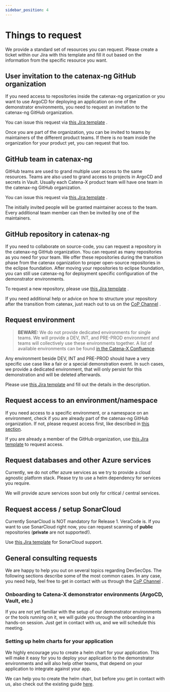 ```yaml
---
sidebar_position: 4
---
```


# Things to request

We provide a standard set of resources you can request.
Please create a ticket within our Jira with this template and fill it out based on the information from the specific
resource you want.

## User invitation to the catenax-ng GitHub organization

If you need access to repositories inside the catenax-ng organization or you want to use ArgoCD for deploying an
application
on one of the demonstrator environments, you need to request an invitation to the catenax-ng GitHub organization.

You can issue this request
via [this Jira template](https://jira.catena-x.net/secure/CreateIssueDetails!init.jspa?pid=10212&issuetype=10401&components=10401&priority=3&summary=GitHub%3A%20Invite%20member&description=%0AGitHub%20user%3A%20_your_user_%0AVouching%20person%3A%20_your_PO_)
.

Once you are part of the organization, you can be invited to teams by maintainers of the different product teams.
If there is no team inside the organization for your product yet, you can request that too.

## GitHub team in catenax-ng

GitHub teams are used to grand multiple user access to the same resources. Teams are also used to grand access
to projects in ArgoCD and secrets in Vault. Usually each Catena-X product team will have one team in the catenax-ng
GitHub organization.

You can issue this request
via [this Jira template](https://jira.catena-x.net/secure/CreateIssueDetails!init.jspa?pid=10212&issuetype=10401&components=10401&priority=3&summary=GitHub%3A%20New%20Team&description=%0AProduct%20team%20name%3A%20_your_product_team_name_%0AGitHub%20users%20to%20invite%3A%20%0A%20%20-%20_github_user_account_)
.

The initially invited people will be granted maintainer access to the team. Every additional team member can then be
invited by
one of the maintainers.

## GitHub repository in catenax-ng

If you need to collaborate on source-code, you can request a repository in the catenax-ng GitHub organization.
You can request as many repositories as you need for your team.
We offer these repositories during the transition phase from the catenax oganization to proper open-source repositories
in the eclipse foundation. After moving your repositories to eclipse foundation, you can still use catenax-ng for
deployment
specific configuration of the demonstrator environments.

To request a new repository, please
use [this Jira template](https://jira.catena-x.net/secure/CreateIssueDetails!init.jspa?pid=10212&issuetype=10401&components=10401&priority=3&summary=GitHub%3A%20New%20repository&description=%0Arepository%20name%3A%20product-_your_product_name_%0AGitHub%20team%20to%20grant%20access%3A%20%0A-%20_github_team_name_)
.

If you need additional help or advice on how to structure your repository after the transition from catenax, just reach
out to us on
the [CoP Channel](https://teams.microsoft.com/l/channel/19%3a9a3c4a05a3514d07b973c13e7b468709%40thread.tacv2/CX%2520-%2520CoP%2520DevSecOps?groupId=17b1a2dc-67fb-4a49-a2ed-dd1344321439&tenantId=1ad22c6d-2f08-4f05-a0ba-e17f6ce88380)
.

## Request environment

> __BEWARE:__ We do not provide dedicated environments for single teams. We will provide a DEV, INT, and PRE-PROD
> environment and teams will collectively use these environments together.
> A list of available environments can be found [in the Catena-X Confluence](https://confluence.catena-x.net/pages/viewpage.action?pageId=25228715).

Any environment beside DEV, INT and PRE-PROD should have a very specific use case like a fair or a special demonstration
event.
In such cases, we provide a dedicated environment, that will only persist for this demonstration and will be deleted
afterwards.

Please
use [this Jira template](https://jira.catena-x.net/secure/CreateIssueDetails!init.jspa?pid=10212&issuetype=10401&components=10401&priority=3&summary=NEW%20ENVIRONMENT&description=%0APurpose%3A%20_environment_purpose_%0ARequested%20by%3A%20_person_requesting_the_demonstration_environment_%0AEnd%20date%20of%20demonstration%3A%20_dd.mm.yyyy_%0ATeams%20participating%3A%0A-%20_product_team_name_)
and fill out the details in the description.

## Request access to an environment/namespace

If you need access to a specific environment, or a namespace on an environment, check if you are already part of the
catenax-ng GitHub organization. If not, please request access first, like described
in [this section](#user-invitation-to-the-catenax-ng-github-organization).

If you are already a member of the GitHub organization,
use [this Jira template](https://jira.catena-x.net/secure/CreateIssueDetails!init.jspa?pid=10212&issuetype=10401&components=10401&priority=3&summary=Environment%3A%20request%20access&description=%0AEnvironment%3A%20_DEV%20%2F%20INT%20%2F%20PRE-PROD_%0Anamespace%3A%20_name_of_namespace_%0AGitHub%20team%3A%20_team_that_should_have_access_%0AGitHub%20users%3A%20%0A-%20_github_user_that_should_have_access)
to request access.

## Request databases and other Azure services

Currently, we do not offer azure services as we try to provide a cloud agnostic platform stack. Please try to use a helm
dependency for services you require.

We will provide azure services soon but only for critical / central services.

## Request access / setup SonarCloud

Currently SonarCloud is NOT mandatory for Release 1. VeraCode is. If you want to use SonarCloud right now, you can
request scanning of __public__ repositories (__private__ are not supported!).

Use [this Jira template](https://jira.catena-x.net/secure/CreateIssueDetails!init.jspa?pid=10212&issuetype=10401&components=10401&priority=3&summary=SonarCloud%20onboarding&description=Public%20repository%20...)
for SonarCloud support.

## General consulting requests

We are happy to help you out on several topics regarding DevSecOps. The following sections describe some of the most
common
cases. In any case, you need help, feel free to get in contact with us through
the [CoP Channel](https://teams.microsoft.com/l/channel/19%3a9a3c4a05a3514d07b973c13e7b468709%40thread.tacv2/CX%2520-%2520CoP%2520DevSecOps?groupId=17b1a2dc-67fb-4a49-a2ed-dd1344321439&tenantId=1ad22c6d-2f08-4f05-a0ba-e17f6ce88380)
.

### Onboarding to Catena-X demonstrator environments (ArgoCD, Vault, etc.)

If you are not yet familiar with the setup of our demonstrator environments or the tools running on it, we will guide
you
through the onboarding in a hands-on session. Just get in contact with us, and we will schedule this meeting.

### Setting up helm charts for your application

We highly encourage you to create a helm chart for your application. This will make it easy for you to deploy your
application
to the demonstrator environments and will also help other teams, that depend on your application to integrate against
your app.

We can help you to create the helm chart, but before you get in contact with us, also check out the existing
guide [here](kubernetes-basics/helm.md).
